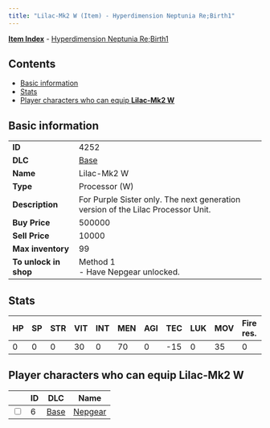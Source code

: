 ```yaml
---
title: "Lilac-Mk2 W (Item) - Hyperdimension Neptunia Re;Birth1"
---
```


[**Item Index**](/neptunia/rb1/item/index.html) - [Hyperdimension Neptunia Re;Birth1](/neptunia/rb1)

## Contents

- [Basic information](#basic-information)
- [Stats](#stats)
- [Player characters who can equip **Lilac-Mk2 W**](#player-characters-who-can-equip-lilac-mk2-w)

## Basic information

|   |   |
| -- | -- |
| **ID** | 4252 |
| **DLC** | [Base](/neptunia/rb1/dlc/1-base.html) |
| **Name** | Lilac-Mk2 W |
| **Type** | Processor (W) |
| **Description** | For Purple Sister only. The next generation version of the Lilac Processor Unit. |
| **Buy Price** | 500000 |
| **Sell Price** | 10000 |
| **Max inventory** | 99 |
| **To unlock in shop** | Method 1<br />- Have Nepgear unlocked. |


## Stats

| HP | SP | STR | VIT | INT | MEN | AGI | TEC | LUK | MOV | Fire res. | Ice res. | Wind res. | Lightning res. |
| -- | -- | --- | --- | --- | --- | --- | --- | --- | --- | --------- | -------- | --------- | -------------- |
| 0 | 0 | 0 | 30 | 0 | 70 | 0 | -15 | 0 | 35 | 0 | 0 | 0 | 0 |


## Player characters who can equip **Lilac-Mk2 W**

|    | ID | DLC | Name |
| -- | -- | --- | ---- |
| <input type="checkbox" id="rb1-player-1-6" class="trackbox" /> | 6 | [Base](/neptunia/rb1/dlc/1-base.html) | [Nepgear](/neptunia/rb1/player/1-6-nepgear.html) |
